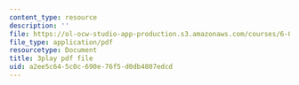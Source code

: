 ```yaml
---
content_type: resource
description: ''
file: https://ol-ocw-studio-app-production.s3.amazonaws.com/courses/6-006-introduction-to-algorithms-fall-2011/a2ee5c645c0c690e76f5d0db4807edcd_moPtwq_cVH8.pdf
file_type: application/pdf
resourcetype: Document
title: 3play pdf file
uid: a2ee5c64-5c0c-690e-76f5-d0db4807edcd
---
```

